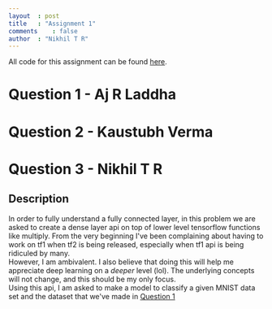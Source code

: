 ```yaml
---
layout	: post
title	: "Assignment 1"
comments	: false
author	: "Nikhil T R"
---
```


All code for this assignment can be found [here](https://github.com/42niks/CS671-Deep-Learning-2019/tree/master/Assignments/Assignment_1).

# Question 1 - Aj R Laddha
# Question 2 - Kaustubh Verma
# Question 3 - Nikhil T R
## Description
In order to fully understand a fully connected layer, in this problem we are asked to create a dense layer api on top of lower level tensorflow functions like multiply. From the very beginning I've been complaining about having to work on tf1 when tf2 is being released, especially when tf1 api is being ridiculed by many.<br>However, I am ambivalent. I also believe that doing this will help me appreciate deep learning on a _deeper_ level (lol). The underlying concepts will not change, and this should be my only focus.<br>
Using this api, I am asked to make a model to classify a given MNIST data set and the dataset that we've made in [Question 1](#question-1---aj-r-laddha) 